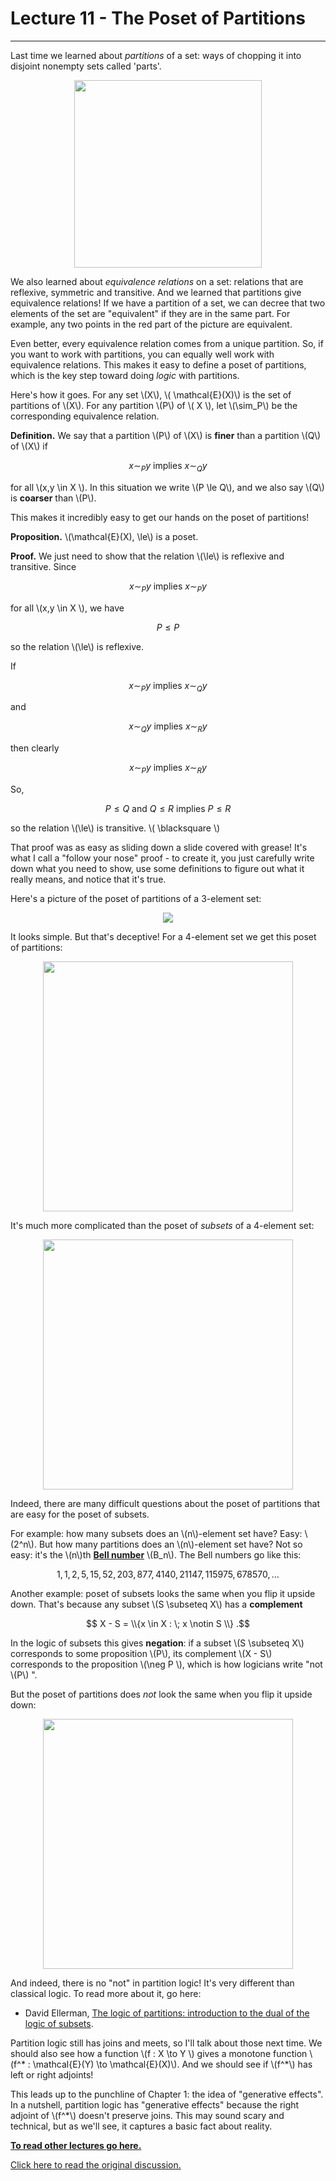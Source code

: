 # Lecture 11 - The Poset of Partitions
---
Last time we learned about _partitions_ of a set: ways of chopping it into disjoint nonempty sets called 'parts'.  

<center><img width = "300" src = "http://math.ucr.edu/home/baez/mathematical/7_sketches/set_partition.png"></center>

We also learned about _equivalence relations_ on a set: relations that are reflexive, symmetric and transitive.  And we learned that partitions give equivalence relations!   If we have a partition of a set, we can decree that two elements of the set are "equivalent" if they are in the same part.   For example, any two points in the red part of the picture are equivalent.    

Even better, every equivalence relation comes from a unique partition.  So, if you want to work with partitions, you can equally well work with equivalence relations.   This makes it easy to define a poset of partitions, which is the key step toward doing _logic_ with partitions. 

Here's how it goes.  For any set \\(X\\), \\( \mathcal{E}(X)\\) is the set of partitions of \\(X\\).   For any partition \\(P\\) of \\( X \\), let \\(\sim_P\\) be the corresponding equivalence relation.  

**Definition.**  We say that a partition \\(P\\) of \\(X\\) is **finer** than a partition \\(Q\\) of \\(X\\) if

$$  x \sim_P y \textrm{ implies } x \sim_Q y $$

for all \\(x,y \in X \\).   In this situation we write \\(P \le Q\\), and we also say \\(Q\\) is **coarser** than \\(P\\).

This makes it incredibly easy to get our hands on the poset of partitions! 

**Proposition.**  \\(\mathcal{E}(X), \le\\) is a poset.

**Proof.**   We just need to show that the relation \\(\le\\) is reflexive and transitive.   Since 

$$  x \sim_P y \textrm{ implies } x \sim_P y $$

for all \\(x,y \in X \\), we have 

$$  P \le P $$

so the relation \\(\le\\) is reflexive.

If 

$$  x \sim_P y \textrm{ implies } x \sim_Q y $$

and 

$$  x \sim_Q y \textrm{ implies } x \sim_R y $$

then clearly

$$  x \sim_P y \textrm{ implies } x \sim_R y $$

So, 

$$  P \le Q \textrm{ and } Q \le R \textrm{ implies } P \le R $$

so the relation \\(\le\\) is transitive.  \\( \blacksquare \\)

That proof was as easy as sliding down a slide covered with grease!   It's what I call a "follow your nose" proof - to create it, you just carefully write down what you need to show,  use some definitions to figure out what it really means, and notice that it's true.

Here's a picture of the poset of partitions of a 3-element set:

<center><img src = "http://math.ucr.edu/home/baez/mathematical/7_sketches/partition_hasse_diagram.png"></center>

It looks simple.  But that's deceptive!  For a 4-element set we get this poset of partitions:

<center><img width = "400" src = "http://math.ucr.edu/home/baez/mathematical/7_sketches/partitions_of_4.png"></center>

It's much more complicated than the poset of _subsets_ of a 4-element set:

<center><img width = "400" src = "http://math.ucr.edu/home/baez/mathematical/7_sketches/P4_hasse_diagram.png"></center>

Indeed, there are many difficult questions about the poset of partitions that are easy for the poset of subsets.   

For example: how many subsets does an \\(n\\)-element set have?    Easy: \\(2^n\\).  But how many partitions does an \\(n\\)-element set have?   Not so easy: it's the \\(n\\)th **[Bell number](https://en.wikipedia.org/wiki/Bell_number)** \\(B_n\\).  The Bell numbers go like this:

$$ 1, 1, 2, 5, 15, 52, 203, 877, 4140, 21147, 115975, 678570, \dots $$

Another example: poset of subsets looks the same when you flip it upside down.  That's because any subset \\(S \subseteq X\\) has a **complement**

$$   X - S = \\{x \in X : \; x \notin S \\} .$$

In the logic of subsets this gives **negation**: if a subset \\(S \subseteq X\\) corresponds to some proposition \\(P\\),  its complement \\(X - S\\) corresponds to the proposition \\(\neg P \\), which is how logicians write "not \\(P\\) ".

But the poset of partitions does _not_ look the same when you flip it upside down:

<center><img width = "400" src = "http://math.ucr.edu/home/baez/mathematical/7_sketches/partitions_of_4.png"></center>

And indeed, there is no "not" in partition logic!   It's very different than classical logic.   To read more about it, go here:

* David Ellerman, [The logic of partitions: introduction to the dual of the logic of subsets](https://arxiv.org/abs/0902.1950).

Partition logic still has joins and meets, so I'll talk about those next time.   We should also see how a function \\(f : X \to Y \\) gives a monotone function \\(f^* : \mathcal{E}(Y) \to \mathcal{E}(X)\\).   And we should see if \\(f^*\\) has left or right adjoints!   

This leads up to the punchline of Chapter 1: the idea of "generative effects".  In a nutshell, partition logic has "generative effects" because the right adjoint of \\(f^*\\) doesn't preserve joins.  This may sound scary and technical, but as we'll see, it captures a basic fact about reality.

**[To read other lectures go here.](http://www.azimuthproject.org/azimuth/show/Applied+Category+Theory#Course)**

[Click here to read the original discussion.](https://forum.azimuthproject.org/discussion/1991/lecture-11-chapter-1-the-poset-of-partitions/p1)
